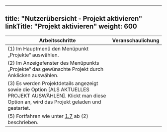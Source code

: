 
---
title: "Nutzerübersicht - Projekt aktivieren"
linkTitle: "Projekt aktivieren"
weight: 600
---

| Arbeitsschritte | Veranschaulichung |
| ------ | :-----: |
| (1) Im Hauptmenü den Menüpunkt „Projekte“ auswählen. |  |
| (2) Im Anzeigefenster des Menüpunkts „Projekte“ das gewünschte Projekt durch Anklicken auswählen. |  |
| (3) Es werden Projektdetails angezeigt sowie die Option [ALS AKTUELLES PROJEKT AUSWÄHLEN]. Klickt man diese Option an, wird das Projekt geladen und gestartet. |  |
| (5) Fortfahren wie unter [1.7](1.7%20Profiling-Modul%20zum%20Projekt%20hinzufügen) ab (2) beschrieben. |  |